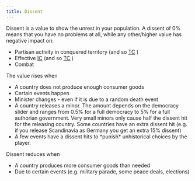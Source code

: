 ```yaml
---
title: Dissent
---
```



Dissent is a value to show the unrest in your population. A dissent of
0% means that you have no problems at all, while any other/higher value
has negative impact on:

-   Partisan activity in conquered territory (and so [TC](/wiki/TC "TC")
    )
-   Effective [IC](/wiki/IC "IC") (and so [TC](/wiki/TC "TC") )
-   Combat

The value rises when

-   A country does not produce enough consumer goods
-   Certain events happen
-   Minister changes - even if it is due to a random death event
-   A country releases a minor. The amount depends on the democracy
    slider and ranges from 0.5% for a full democracy to 5% for a full
    authorian government. Very small minors only cause half the dissent
    hit for the releasing country. Some countries have an extra dissent
    hit (e.g. if you release Scandinavia as Germany you get an extra 15%
    dissent)
-   A few events have a dissent hits to \*punish\* unhistorical choices
    by the player.

Dissent reduces when

-   A country produces more consumer goods than needed
-   Due to certain events (e.g. military parade, some peace deals,
    elections)
